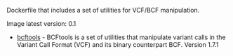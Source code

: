 Dockerfile that includes a set of utilities for VCF/BCF manipulation.

Image latest version: 0.1 
- [bcftools](https://samtools.github.io/bcftools/) - BCFtools is a set of utilities that manipulate variant calls in the Variant Call Format (VCF) and its binary counterpart BCF. Version 1.7.1
